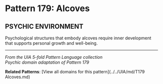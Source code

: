 # Pattern 179: Alcoves

## PSYCHIC ENVIRONMENT

Psychological structures that embody alcoves require inner development that supports personal growth and well-being.

---

*From the UIA 5-fold Pattern Language collection*  
*Psychic domain adaptation of Pattern 179*

**Related Patterns**: [View all domains for this pattern](../../UIA/md/T179 Alcoves.md)